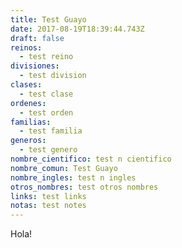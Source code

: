 ```yaml
---
title: Test Guayo
date: 2017-08-19T18:39:44.743Z
draft: false
reinos:
  - test reino
divisiones:
  - test division
clases:
  - test clase
ordenes:
  - test orden
familias:
  - test familia
generos:
  - test genero
nombre_cientifico: test n cientifico
nombre_comun: Test Guayo
nombre_ingles: test n ingles
otros_nombres: test otros nombres
links: test links
notas: test notes
---
```

Hola!
